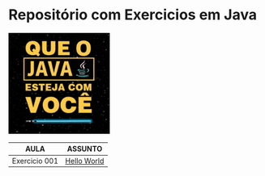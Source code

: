 # Repositório com Exercicios em Java

<img src="./img/java.png" width="200" height="200" />

| AULA | ASSUNTO |
|------|---------|
|Exercicio 001|[Hello World](./exercicio%20001%20-%20Hello%20World/)
